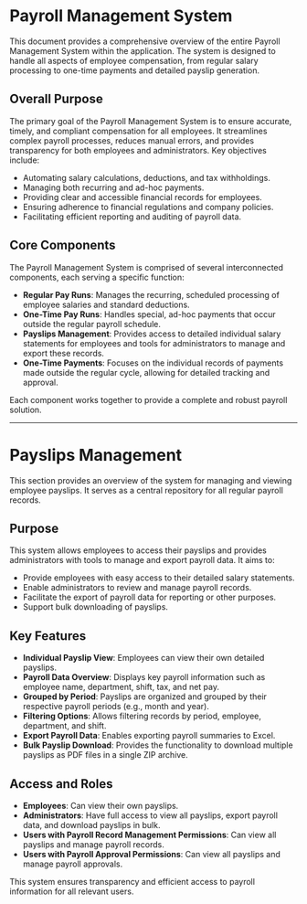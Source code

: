# Payroll Management System

This document provides a comprehensive overview of the entire Payroll Management System within the application. The system is designed to handle all aspects of employee compensation, from regular salary processing to one-time payments and detailed payslip generation.

## Overall Purpose

 The primary goal of the Payroll Management System is to ensure accurate, timely, and compliant compensation for all employees. It streamlines complex payroll processes, reduces manual errors, and provides transparency for both employees and administrators. Key objectives include:

*   Automating salary calculations, deductions, and tax withholdings.
*   Managing both recurring and ad-hoc payments.
*   Providing clear and accessible financial records for employees.
*   Ensuring adherence to financial regulations and company policies.
*   Facilitating efficient reporting and auditing of payroll data.

## Core Components

The Payroll Management System is comprised of several interconnected components, each serving a specific function:

*   **Regular Pay Runs**: Manages the recurring, scheduled processing of employee salaries and standard deductions.
*   **One-Time Pay Runs**: Handles special, ad-hoc payments that occur outside the regular payroll schedule.
*   **Payslips Management**: Provides access to detailed individual salary statements for employees and tools for administrators to manage and export these records.
*   **One-Time Payments**: Focuses on the individual records of payments made outside the regular cycle, allowing for detailed tracking and approval.

Each component works together to provide a complete and robust payroll solution.

---

# Payslips Management

This section provides an overview of the system for managing and viewing employee payslips. It serves as a central repository for all regular payroll records.

## Purpose

This system allows employees to access their payslips and provides administrators with tools to manage and export payroll data. It aims to:

*   Provide employees with easy access to their detailed salary statements.
*   Enable administrators to review and manage payroll records.
*   Facilitate the export of payroll data for reporting or other purposes.
*   Support bulk downloading of payslips.

## Key Features

*   **Individual Payslip View**: Employees can view their own detailed payslips.
*   **Payroll Data Overview**: Displays key payroll information such as employee name, department, shift, tax, and net pay.
*   **Grouped by Period**: Payslips are organized and grouped by their respective payroll periods (e.g., month and year).
*   **Filtering Options**: Allows filtering records by period, employee, department, and shift.
*   **Export Payroll Data**: Enables exporting payroll summaries to Excel.
*   **Bulk Payslip Download**: Provides the functionality to download multiple payslips as PDF files in a single ZIP archive.

## Access and Roles

*   **Employees**: Can view their own payslips.
*   **Administrators**: Have full access to view all payslips, export payroll data, and download payslips in bulk.
*   **Users with Payroll Record Management Permissions**: Can view all payslips and manage payroll records.
*   **Users with Payroll Approval Permissions**: Can view all payslips and manage payroll approvals.

This system ensures transparency and efficient access to payroll information for all relevant users.